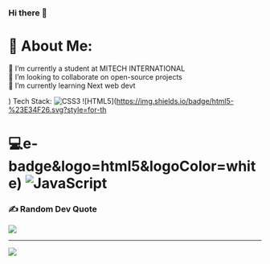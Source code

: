 
### Hi there 👋

# 💫 About Me:
🔭 I’m currently  a student at MITECH INTERNATIONAL <br>👯 I’m looking to collaborate on open-source projects<br>🌱 I’m currently learning Next web devt<br>

) Tech Stack:
![CSS3](https://img.shields.io/badge/css3-%231572B6.svg?style=for-the-badge&logo=css3&logoColor=white) ![HTML5](https://img.shields.io/badge/html5-%23E34F26.svg?style=for-th
# 💻e-badge&logo=html5&logoColor=white) ![JavaScript](https://img.shields.io/badge/javascript-%23323330.svg?style=for-the-badge&logo=javascript&logoColor=%23F7DF1E) 

### ✍️ Random Dev Quote
![](https://quotes-github-readme.vercel.app/api?type=horizontal&theme=radical)

---
[![](https://visitcount.itsvg.in/api?id=mshekerotokiti&icon=0&color=0)](https://visitcount.itsvg.in)

<!-- Proudly created with GPRM ( https://gprm.itsvg.in ) -->

